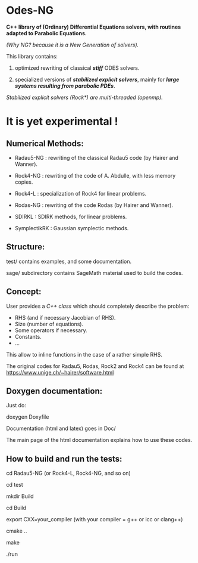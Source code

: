 Odes-NG
=======


**C++ library of (Ordinary) Differential  Equations solvers, with routines adapted to Parabolic Equations.**

_(Why NG? because it is a  New Generation of solvers)._

This library contains:

1) optimized rewriting of classical **_stiff_** ODES solvers.

2) specialized versions of **_stabilized explicit solvers_**, mainly for  **_large systems resulting from parabolic
PDEs_**.

_Stabilized explicit solvers (Rock*) are multi-threaded (openmp)._

It is yet experimental !
======================

Numerical Methods:
-----------------

* Radau5-NG : rewriting of the classical Radau5 code (by Hairer and Wanner).

* Rock4-NG  : rewriting of the code of A. Abdulle, with less memory copies.

* Rock4-L   : specialization of Rock4 for linear problems.

* Rodas-NG  : rewriting of the code Rodas (by Hairer and Wanner).

* SDIRKL    : SDIRK methods, for linear problems.

* SymplectikRK : Gaussian symplectic methods.



Structure:
---------

test/ contains  examples, and some documentation.

sage/ subdirectory contains SageMath material used to build the codes.

Concept:
-------

User provides a _C++ class_ which should completely describe the problem:

* RHS (and if necessary Jacobian of RHS).
* Size (number of equations).
* Some operators if necessary.
* Constants.
* ...

This allow to inline functions in the case of a rather simple RHS.


The original codes for Radau5, Rodas, Rock2 and Rock4 can be found at
https://www.unige.ch/~hairer/software.html

Doxygen documentation:
---------------------

Just do:

 doxygen Doxyfile 

Documentation (html and latex) goes in Doc/

 The main page of the html documentation explains how to use these codes.

How to build and run the tests:
-------------------------------
cd Radau5-NG   (or Rock4-L, Rock4-NG, and so on)

cd test

mkdir Build

cd Build

export CXX=your_compiler (with your compiler = g++ or icc or clang++)

cmake ..

make

./run
